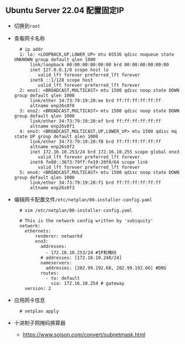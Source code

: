 ## Ubuntu Server 22.04 配置固定IP
- 切换到`root`
- 查看网卡名称

		# ip addr
		1: lo: <LOOPBACK,UP,LOWER_UP> mtu 65536 qdisc noqueue state UNKNOWN group default qlen 1000
		    link/loopback 00:00:00:00:00:00 brd 00:00:00:00:00:00
		    inet 127.0.0.1/8 scope host lo
		       valid_lft forever preferred_lft forever
		    inet6 ::1/128 scope host 
		       valid_lft forever preferred_lft forever
		2: eno1: <BROADCAST,MULTICAST> mtu 1500 qdisc noop state DOWN group default qlen 1000
		    link/ether 34:73:79:19:20:ee brd ff:ff:ff:ff:ff:ff
		    altname enp26s0f0
		3: eno2: <BROADCAST,MULTICAST> mtu 1500 qdisc noop state DOWN group default qlen 1000
		    link/ether 34:73:79:19:20:ef brd ff:ff:ff:ff:ff:ff
		    altname enp26s0f1
		4: eno3: <BROADCAST,MULTICAST,UP,LOWER_UP> mtu 1500 qdisc mq state UP group default qlen 1000
		    link/ether 34:73:79:19:20:f0 brd ff:ff:ff:ff:ff:ff
		    altname enp26s0f2
		    inet 172.16.10.253/24 brd 172.16.10.255 scope global eno3
		       valid_lft forever preferred_lft forever
		    inet6 fe80::3673:79ff:fe19:20f0/64 scope link 
		       valid_lft forever preferred_lft forever
		5: eno4: <BROADCAST,MULTICAST> mtu 1500 qdisc noop state DOWN group default qlen 1000
		    link/ether 34:73:79:19:20:f1 brd ff:ff:ff:ff:ff:ff
		    altname enp26s0f3

- 编辑网卡配置文件`/etc/netplan/00-installer-config.yaml`

		# vim /etc/netplan/00-installer-config.yaml 
		
		# This is the network config written by 'subiquity'
		network:
		  ethernets: 
		      renderer: networkd
		      eno3:
		        addresses:
		          - 172.16.10.253/24 #IP和掩码
		        # addresses: [172.16.10.248/24]
		        nameservers:
		          addresses: [202.99.192.68, 202.99.192.66] #DNS
		        routes:
		          - to: default
		            via: 172.16.10.254 # gateway
		  version: 2

- 应用网卡信息

		# netplan apply
- 十进制子网掩码换算器
	- https://www.sojson.com/convert/subnetmask.html
